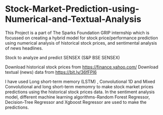 # Stock-Market-Prediction-using-Numerical-and-Textual-Analysis

This Project is a part of The Sparks Foundation GRIP internship which is focussed on creating a hybrid model for stock price/performance prediction
using numerical analysis of historical stock prices, and sentimental analysis of news headlines.

Stock to analyze and predict SENSEX (S&P BSE SENSEX)

Download historical stock prices from https://finance.yahoo.com/
Download textual (news) data from https://bit.ly/36fFPI6

I have used Long short-term memory (LSTM) , Convolutional 1D and Mixed Convolutional and long short-term memomry to make stock market prices predictions using the historical stock prices data. In the sentiment analysis model, different machine learning algorithms-Random Forest Regressor, Decision-Tree Regressor and Xgboost Regressor are used to make the predictions.
